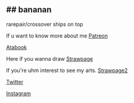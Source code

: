 ## ## bananan 

 rarepair/crossover ships on top

If u want to know more about me [Patreon](https://www.patreon.com/c/ArrowOfLiez)

[Atabook](https://haljordan.atabook.org/)
     
Here if you wanna draw [Strawpage](https://jordanhal.straw.page) 

If you're uhm interest to see my arts.
[Strawpage2](https://ang3lcakeart.straw.page/)

[Twitter](https://x.com/HaroldJordanfan)


[Instagram](https://www.instagram.com/haroldjordanfan/)
